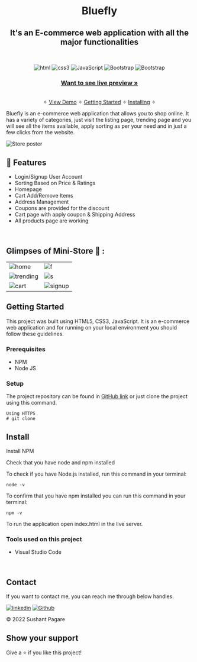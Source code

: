 <h1 align="center">Bluefly</h1> 

<h2 align="center">It's an E-commerce web application with all the major functionalities</h2>

<br />
<p align="center">
    <img src="https://img.shields.io/badge/HTML5-E34F26?style=for-the-badge&logo=html5&logoColor=white" alt="html"/>
    <img src="https://img.shields.io/badge/CSS3-1572B6?style=for-the-badge&logo=css3&logoColor=white" alt="css3"/> 
    <img src="https://img.shields.io/badge/JavaScript-323330?style=for-the-badge&logo=javascript&logoColor=F7DF1E" alt="JavaScript" />
    <img src ="https://img.shields.io/badge/bootstrap-%23563D7C.svg?style=for-the-badge&logo=bootstrap&logoColor=white" alt="Bootstrap"/>
    <img src ="https://img.shields.io/badge/netlify-%23000000.svg?style=for-the-badge&logo=netlify&logoColor=#00C7B7" alt="Bootstrap"/>

   
</p>

<h3 align="center"><a href="https://stunning-stroopwafel-8b6ace.netlify.app/"><strong>Want to see live preview »</strong></a></h3>

<p align="center"> 
    <br />&#10023;
    <a href="#Demo">View Demo</a>   &#10023;  
    <a href="#Getting-Started">Getting Started</a> &#10023; <a href="#Install">Installing</a> &#10023;   
  </p>
  
  Bluefly is an e-commerce web application that allows you to shop online. It has a variety of categories, just visit the  listing page, trending page and you will see all the items available, apply sorting as per your need and in just a few clicks from the website.
  
 
  
  ![Store poster](https://github.com/optimizershivam/Bluefly-webapp/blob/master/bluefly/bluefly1.png)

  



## 🚀 Features
- Login/Signup User Account
- Sorting Based on Price & Ratings
- Homepage
- Cart Add/Remove Items
- Address Management
- Coupons are provided for the discount
- Cart page with apply coupon & Shipping Address 
- All products page are working

<br />

## Glimpses of Mini-Store 🙈 :


<table>
  <tr>
    <td><img src="https://github.com/optimizershivam/Bluefly-webapp/blob/master/bluefly/bluefly1.png" alt="home" /></td>
    <td><img src="https://github.com/optimizershivam/Bluefly-webapp/blob/master/bluefly/bluefly2.png" alt="f" /></td>
  </tr>
  <tr>
    <td><img src="https://github.com/optimizershivam/Bluefly-webapp/blob/master/bluefly/bluefly3.png" alt="trending" /></td>
    <td><img src="https://github.com/optimizershivam/Bluefly-webapp/blob/master/bluefly/bluefly4.png" alt="s" /></td>
  </tr>
  <tr>
    <td><img src="https://github.com/optimizershivam/Bluefly-webapp/blob/master/bluefly/bluefly5.png" alt="cart" /></td>
    <td><img src="https://github.com/optimizershivam/Bluefly-webapp/blob/master/bluefly/bluefly6.png" alt="signup" /></td>
  </tr>
</table>



## Getting Started

This project was built using HTML5, CSS3, JavaScript. It is an e-commerce web application and for running on your local environment you should follow these guidelines.


### Prerequisites

- NPM 
- Node JS

### Setup


The project repository can be found in [GitHub link](https://github.com/optimizershivam/Bluefly-webapp) or just clone the project using this command. 


```
Using HTTPS
# git clone 
```


## Install

Install NPM

Check that you have node and npm installed

To check if you have Node.js installed, run this command in your terminal:


```
node -v
```

To confirm that you have npm installed you can run this command in your terminal:


```
npm -v
```

To run the application open index.html in the live server.




### Tools used on this project

- Visual Studio Code


<br/>



## Contact

If you want to contact me, you can reach me through below handles.

[![linkedin](	https://img.shields.io/badge/LinkedIn-0077B5?style=for-the-badge&logo=linkedin&logoColor=white)](https://www.linkedin.com/in/sushant-pagare-72b791182/)
[![Github](https://img.shields.io/badge/GitHub-100000?style=for-the-badge&logo=github&logoColor=white)](https://github.com/SushantPagare/)

© 2022 Sushant Pagare



## Show your support

Give a ⭐️ if you like this project!
